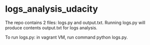# logs_analysis_udacity

The repo contains 2 files: logs.py and output.txt. Running logs.py will produce contents output.txt for logs analysis. 

To run logs.py: in vagrant VM, run command python logs.py.
